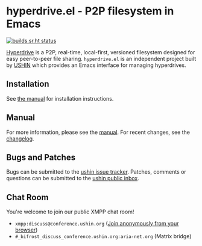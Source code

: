 # hyperdrive.el - P2P filesystem in Emacs

[![builds.sr.ht status](https://builds.sr.ht/~ushin/hyperdrive.el/commits/master/emacs-29.1.yml.svg)](https://builds.sr.ht/~ushin/hyperdrive.el/commits/master/emacs-29.1.yml?)

[Hyperdrive](https://docs.holepunch.to/building-blocks/hyperdrive) is a P2P, real-time, local-first, versioned
filesystem designed for easy peer-to-peer file sharing.
`hyperdrive.el` is an independent project built by [USHIN](https://ushin.org) which
provides an Emacs interface for managing hyperdrives.

## Installation

See [the
manual](https://ushin.org/hyperdrive/hyperdrive-manual.html#Installation)
for installation instructions.

## Manual

For more information, please see the
[manual](https://ushin.org/hyperdrive/hyperdrive-manual.html). For recent
changes, see the [changelog](CHANGELOG.org).

## Bugs and Patches

Bugs can be submitted to the [ushin issue tracker](https://todo.sr.ht/~ushin/ushin). Patches, comments or
questions can be submitted to the [ushin public inbox](https://lists.sr.ht/~ushin/ushin).

## Chat Room

You're welcome to join our public XMPP chat
room!

- `xmpp:discuss@conference.ushin.org` ([Join anonymously from your browser](https://anonymous.cheogram.com/discuss@conference.ushin.org))
- `#_bifrost_discuss_conference.ushin.org:aria-net.org` (Matrix bridge)
